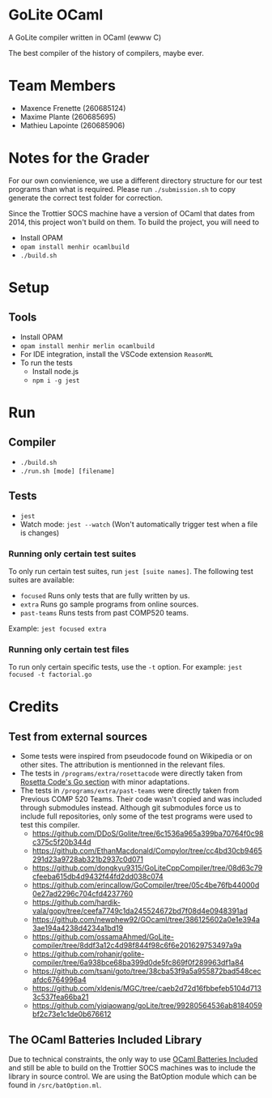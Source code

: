 # GoLite OCaml
A GoLite compiler written in OCaml (ewww C)

The best compiler of the history of compilers, maybe ever.

# Team Members
* Maxence Frenette (260685124)
* Maxime Plante (260685695)
* Mathieu Lapointe (260685906)

# Notes for the Grader
For our own convienience, we use a different directory structure for our test programs than what is required. Please run `./submission.sh` to copy generate the correct test folder for correction.

Since the Trottier SOCS machine have a version of OCaml that dates from 2014, this project won't build on them. To build the project, you will need to
* Install OPAM
* `opam install menhir ocamlbuild`
* `./build.sh`

# Setup
## Tools
* Install OPAM
* `opam install menhir merlin ocamlbuild`
* For IDE integration, install the VSCode extension `ReasonML`
* To run the tests
  * Install node.js
  * `npm i -g jest`
# Run
## Compiler
* `./build.sh` 
* `./run.sh [mode] [filename]`
## Tests
* `jest`
* Watch mode: `jest --watch` (Won't automatically trigger test when a file is changes)
### Running only certain test suites
To only run certain test suites, run `jest [suite names]`. The following test suites are available:
* `focused` Runs only tests that are fully written by us.
* `extra` Runs go sample programs from online sources.
* `past-teams` Runs tests from past COMP520 teams.

Example: `jest focused extra`
### Running only certain test files
To run only certain specific tests, use the `-t` option.
For example: `jest focused -t factorial.go`

# Credits
## Test from external sources
* Some tests were inspired from pseudocode found on Wikipedia or on other sites. The attribution is mentionned in the relevant files.
* The tests in `/programs/extra/rosettacode` were directly taken from [Rosetta Code's Go section](http://rosettacode.org/wiki/Category:Go) with minor adaptations.
* The tests in `/programs/extra/past-teams` were directly taken from Previous COMP 520 Teams. Their code wasn't copied and was included through submodules instead. Although git submodules force us to include full repositories, only some of the test programs were used to test this compiler.
  * https://github.com/DDoS/Golite/tree/6c1536a965a399ba70764f0c98c375c5f20b344d
  * https://github.com/EthanMacdonald/Compylor/tree/cc4bd30cb9465291d23a9728ab321b2937c0d071
  * https://github.com/dongkyu9315/GoLiteCppCompiler/tree/08d63c79cfeeba615db4d9432f44fd2dd038c074
  * https://github.com/erincallow/GoCompiler/tree/05c4be76fb44000d0e27ad2296c704cfd4237760
  * https://github.com/hardik-vala/gopy/tree/ceefa7749c1da245524672bd7f08d4e0948391ad
  * https://github.com/newphew92/GOcaml/tree/386125602a0e1e394a3ae194a4238d4234a1bd19
  * https://github.com/ossamaAhmed/GoLite-compiler/tree/8ddf3a12c4d98f844f98c6f6e201629753497a9a
  * https://github.com/rohanjr/golite-compiler/tree/6a938bce68ba399d0de5fc869f0f289963df1a84
  * https://github.com/tsani/goto/tree/38cba53f9a5a955872bad548cecafdc6764996a4
  * https://github.com/xldenis/MGC/tree/caeb2d72d16fbbefeb5104d7133c537fea66ba21
  * https://github.com/yiqiaowang/goLite/tree/99280564536ab8184059bf2c73e1c1de0b676612
## The OCaml Batteries Included Library
Due to technical constraints, the only way to use [OCaml Batteries Included](https://github.com/ocaml-batteries-team/batteries-included) and still be able to build on the Trottier SOCS machines was to include the library in source control. We are using the BatOption module which can be found in `/src/batOption.ml`.
